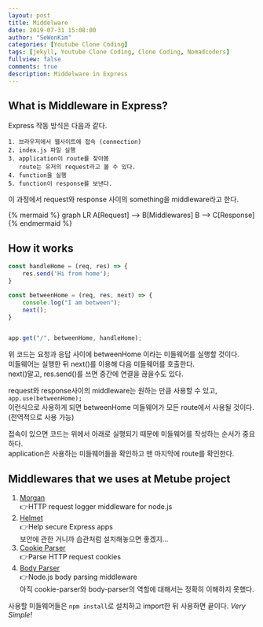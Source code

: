 ```yaml
---
layout: post
title: Middelware
date: 2019-07-31 15:08:00
author: "SeWonKim"
categories: [Youtube Clone Coding]
tags: [jekyll, Youtube Clone Coding, Clone Coding, Nomadcoders]
fullview: false
comments: true
description: Middelware in Express
---
```



## What is Middleware in Express?
Express 작동 방식은 다음과 같다.
```
1. 브라우저에서 웹사이트에 접속 (connection) 
2. index.js 파일 실행
3. application이 route를 찾아봄    
   route는 유저의 request라고 볼 수 있다.
4. function을 실행
5. function이 response를 보낸다.
```
이 과정에서 request와 response 사이의 something을 middleware라고 한다.

{% mermaid %}
graph LR
    A[Request] --> B[Middlewares]
    B --> C[Response]
{% endmermaid %}



## How it works
```javascript
const handleHome = (req, res) => {
    res.send('Hi from home');
}

const betweenHome = (req, res, next) => {
    console.log("I am between");
    next();
}


app.get("/", betweenHome, handleHome);

```
위 코드는 요청과 응답 사이에 betweenHome 이라는 미들웨어를 실행할 것이다.      
미들웨어는 실행한 뒤 next()를 이용해 다음 미들웨어를 호출한다.      
next()말고, res.send()를 쓰면 중간에 연결을 끊을수도 있다.


request와 response사이의 middleware는 원하는 만큼 사용할 수 있고,      
`app.use(betweenHome);`     
이런식으로 사용하게 되면 betweenHome 미들웨어가 모든 route에서 사용될 것이다. (전역적으로 사용 가능)



접속이 있으면 코드는 위에서 아래로 실행되기 때문에 미들웨어를 작성하는 순서가 중요하다.      
application은 사용하는 미들웨어들을 확인하고 맨 마지막에 route를 확인한다.


## Middlewares that we uses at Metube project
1. [Morgan](https://github.com/expressjs/morgan)     
   👉HTTP request logger middleware for node.js
2. [Helmet](https://github.com/helmetjs/helmet)    
   👉Help secure Express apps     
   보안에 관한 거니까 습관처럼 설치해놓으면 좋겠지...
3. [Cookie Parser](https://github.com/expressjs/cookie-parser)    
   👉Parse HTTP request cookies
4. [Body Parser](https://github.com/expressjs/body-parser)     
   👉Node.js body parsing middleware      
   아직 cookie-parser와 body-parser의 역할에 대해서는 정확히 이해하지 못했다.
   

사용할 미들웨어들은 `npm install`로 설치하고 import한 뒤 사용하면 끝이다. *Very Simple!*